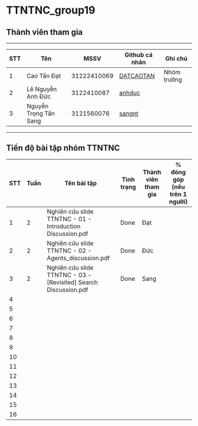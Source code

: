 # TTNTNC_group19
## Thành viên tham gia

---

| STT | Tên                   | MSSV        | Github cá nhân                          | Ghi chú      |
|-----|------------------------|-------------|-----------------------------------------|---------------|
| 1   | Cao Tấn Đạt            | 31222410069 | [DATCAOTAN](https://github.com/DATCAOTAN/TTNTNC_self)     | Nhóm trưởng   |
| 2   | Lê Nguyễn Anh Đức      | 3122410087  | [anhduc](https://github.com/anhduc)     |     |
| 3   | Nguyễn Trọng Tấn Sang  | 3121560076  | [sangnt](https://github.com/sangnt)     |    |

---
## Tiến độ bài tập nhóm TTNTNC

| STT | Tuần | Tên bài tập                                                                 | Tình trạng | Thành viên tham gia | % đóng góp (nếu trên 1 người) |
|-----|------|-----------------------------------------------------------------------------|------------|---------------------|-------------------------------|
| 1   | 2    | Nghiên cứu slide TTNTNC - 01 - Introduction Discussion.pdf                  | Done       | Đạt                 |                               |
| 2   | 2    | Nghiên cứu slide TTNTNC - 02 - Agents_discussion.pdf                        | Done       | Đức                 |                               |
| 3   | 2    | Nghiên cứu slide TTNTNC - 03 - [Revisited] Search Discussion.pdf            | Done       | Sang                |                               |
| 4   |      |                                                                             |            |                     |                               |
| 5   |      |                                                                             |            |                     |                               |
| 6   |      |                                                                             |            |                     |                               |
| 7   |      |                                                                             |            |                     |                               |
| 8   |      |                                                                             |            |                     |                               |
| 9   |      |                                                                             |            |                     |                               |
| 10  |      |                                                                             |            |                     |                               |
| 11  |      |                                                                             |            |                     |                               |
| 12  |      |                                                                             |            |                     |                               |
| 13  |      |                                                                             |            |                     |                               |
| 14  |      |                                                                             |            |                     |                               |
| 15  |      |                                                                             |            |                     |                               |
| 16  |      |                                                                             |            |                     |                               |

